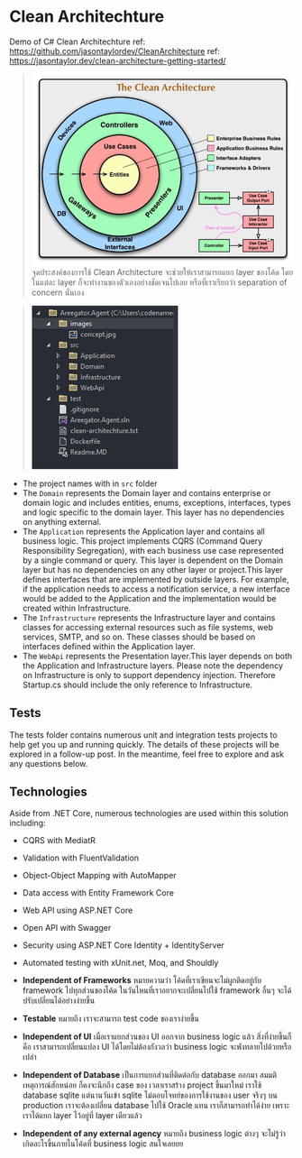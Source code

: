 # Clean Architechture
Demo of C# Clean Architechture
ref: https://github.com/jasontaylordev/CleanArchitecture
ref: https://jasontaylor.dev/clean-architecture-getting-started/

> ![concept](/images/concept.jpg)
จุดประสงค์ของการใช้ Clean Architecture จะช่วยให้เราสามารถแยก layer ของโค้ด โดยในแต่ละ layer ก็จะทำงานของตัวเองอย่างชัดเจนไปเลย หรือที่เราเรียกว่า separation of concern นั่นเอง

> ![Structure](/images/structure.png)
- The project names with in `src` folder
- The `Domain` represents the Domain layer and contains enterprise or domain logic and includes entities, enums, exceptions, interfaces, types and logic specific to the domain layer. This layer has no dependencies on anything external.
- The `Application` represents the Application layer and contains all business logic. This project implements CQRS (Command Query Responsibility Segregation), with each business use case represented by a single command or query. This layer is dependent on the Domain layer but has no dependencies on any other layer or project.This layer defines interfaces that are implemented by outside layers. For example, if the application needs to access a notification service, a new interface would be added to the Application and the implementation would be created within Infrastructure.
- The `Infrastructure` represents the Infrastructure layer and contains classes for accessing external resources such as file systems, web services, SMTP, and so on. These classes should be based on interfaces defined within the Application layer.
- The `WebApi` represents the Presentation layer.This layer depends on both the Application and Infrastructure layers. Please note the dependency on Infrastructure is only to support dependency injection. Therefore Startup.cs should include the only reference to Infrastructure.

## Tests
The tests folder contains numerous unit and integration tests projects to help get you up and running quickly. The details of these projects will be explored in a follow-up post. In the meantime, feel free to explore and ask any questions below.

## Technologies
Aside from .NET Core, numerous technologies are used within this solution including:

- CQRS with MediatR
- Validation with FluentValidation
- Object-Object Mapping with AutoMapper
- Data access with Entity Framework Core
- Web API using ASP.NET Core
- Open API with Swagger
- Security using ASP.NET Core Identity + IdentityServer
- Automated testing with xUnit.net, Moq, and Shouldly




- **Independent of Frameworks** หมายความว่า โค้ดที่เราเขียนจะไม่ผูกติดอยู่กับ framework ไปทุกส่วนของโค้ด ในวันไหนที่เราอยากจะเปลี่ยนไปใช้ framework อื่นๆ จะได้ปรับเปลี่ยนได้อย่างง่ายขึ้น

- **Testable** หมายถึง เราจะสามารถ test code ของเราง่ายขึ้น

- **Independent of UI** เมื่อเราแยกส่วนของ UI ออกจาก business logic แล้ว สิ่งที่ง่ายขึ้นก็คือ เราสามารถเปลี่ยนแปลง UI ได้โดยไม่ต้องกังวลว่า business logic จะพังทลายไปด้วยหรือเปล่า

- **Independent of Database** เป็นการแยกส่วนที่ติดต่อกับ database ออกมา สมมติเหตุการณ์สักหน่อย ก็คงจะนึกถึง case ของ เวลาเราสร้าง project ขึ้นมาใหม่ เราใช้ database sqlite แต่นานวันเข้า sqlite ไม่ตอบโจทย์ของการใช้งานของ user จริงๆ บน production เราจะต้องเปลี่ยน database ไปใช้ Oracle แทน เราก็สามารถทำได้ง่าย เพราะเราได้แยก layer ไว้อยู่ที่ layer เดียวแล้ว

- **Independent of any external agency** หมายถึง business logic ต่างๆ จะไม่รู้ว่าเกิดอะไรขึ้นภายในโค้ดที่ business logic สนใจเลยยย